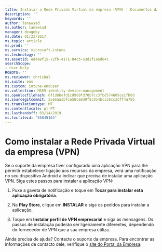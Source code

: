 ```yaml
---
title: Instalar a Rede Privada Virtual da empresa (VPN) | Documentos da Microsoft
description: ''
keywords: ''
author: lenewsad
ms.author: lanewsad
manager: dougeby
ms.date: 01/23/2017
ms.topic: article
ms.prod: ''
ms.service: microsoft-intune
ms.technology: ''
ms.assetid: ed4a9f15-72fb-4171-84cb-63d2f1a6d04c
searchScope:
- User help
ROBOTS: ''
ms.reviewer: chrisbal
ms.suite: ems
ms.custom: intune-enduser
ms.collection: M365-identity-device-management
ms.openlocfilehash: 6f1d8befd1cd960fd70b7cc3fbd574609ce1fb0d
ms.sourcegitcommit: 25e6aa3bfce58ce8d9f8c054bc338cc3dff4a78b
ms.translationtype: MT
ms.contentlocale: pt-PT
ms.lasthandoff: 03/14/2019
ms.locfileid: "55845164"
---
```

# <a name="how-to-install-your-companys-virtual-private-network-vpn"></a>Como instalar a Rede Privada Virtual da empresa (VPN)

Se o suporte da empresa tiver configurado uma aplicação VPN para lhe permitir estabelecer ligação aos recursos da empresa, verá uma notificação no seu dispositivo Android a indicar que precisa de instalar uma aplicação VPN. Siga estes passos para instalar a aplicação VPN:

1.  Puxe a gaveta de notificação e toque em **Tocar para instalar esta aplicação obrigatória**.

2.  Na **Play Store**, clique em **INSTALAR** e siga os pedidos para instalar a aplicação.

3.  Toque em **Instalar perfil de VPN empresarial** e siga as mensagens. Os passos de instalação poderão ser ligeiramente diferentes, dependendo do fornecedor de VPN que a sua empresa utiliza.


Ainda precisa de ajuda? Contacte o suporte da empresa. Para encontrar as informações de contacto dele, verifique o [site do Portal da Empresa](https://go.microsoft.com/fwlink/?linkid=2010980).
